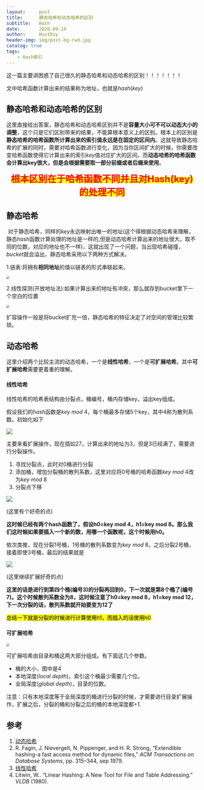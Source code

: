 ```yaml
---
layout:     post
title:      静态哈希和动态哈希的区别
subtitle:   Hash
date:       2020-09-14
author:     HustDsy
header-img: img/post-bg-rwd.jpg
catalog: true
tags:
    - Hash索引
---
```


这一篇主要讲困惑了自己很久的静态哈希和动态哈希的区别！！！！！！！

<!--more-->

文中哈希函数计算出来的结果称为地址，也就是$hash(key)$

## 静态哈希和动态哈希的区别

​		这里直接给出答案，静态哈希和动态哈希区别并不是<strong>容量大小可不可以动态大小的调整</strong>，这个只是它们区别带来的结果，不能算根本意义上的区别。根本上的区别是<strong>静态哈希的哈希函数所计算出来的索引值永远是在固定的区间内</strong>。这就导致静态哈希的扩展的同时，需要对哈希函数进行变化，因为当你区间扩大的时候，你需要改变哈希函数使得它计算出来的索引$key$值对应扩大的区间。而<strong>动态哈希的哈希函数会计算出key很大，但是会根据需要取一部分前缀或者后缀来使用</strong>。

<div align="center">
  <strong><mark> <font size=5 color=red>根本区别在于哈希函数不同并且对Hash(key)的处理不同</font></mark></strong>
</div>

## 静态哈希

​		对于静态哈希，同样的$key$永远映射出唯一的地址(这个得根据动态哈希来理解，静态$hash$函数计算处理的地址是一样的,但是动态哈希计算出来的地址很大，取不同的位数，对应的地址也不一样)，这就出现了一个问题，当出现哈希碰撞，$bucket$就会溢出，静态哈希采用以下两种方式解决。

1.链表:将拥有<strong>相同地址​</strong>的值以链表的形式串联起来。

<img src="https://gitee.com/hustdsy/blog-img/raw/master/img/20200914105820.png"  style="zoom:50%" align=center>

2.线性探测(开放地址法):如果计算出来的地址有冲突，那么就存到bucket里下一个空白的位置

<img src="https://gitee.com/hustdsy/blog-img/raw/master/img/20200914110458.png" style="zoom:50%" align=center>

扩容操作一般是将bucket扩充一倍，静态哈希的特征决定了对空间的管理比较繁琐。

## 动态哈希

这里介绍两个比较主流的动态哈希，一个是<strong>线性哈希</strong>，一个是<strong>可扩展哈希</strong>。其中<strong>可扩展哈希</strong>需要更着重的理解。

#### 线性哈希

线性哈希的哈希表结构由分裂点，桶编号，桶内存储key，溢出key组成。

假设我们的$hash$函数是$key$  $mod$  $4$​，每个桶最多存储5个key，其中4称为散列系数。初始化如下

<img src="https://gitee.com/hustdsy/blog-img/raw/master/img/20200914111806.png">

主要来看扩展操作，现在插如27，计算出来的地址为3，但是3已经满了，需要进行分裂操作。

1. 寻找分裂点，此时对0桶进行分裂
2. 添加桶，增加分裂桶的散列系数，这里对应将0号桶的哈希函数$key$  $mod$  $4$改为$key$  $mod$  $8$
3. 分裂点下移

<img src="https://gitee.com/hustdsy/blog-img/raw/master/img/20200914112255.png">

(这里有个好奇的点)

<div>
  <strong><p>这时候已经有两个hash函数了，假设h0=key mod 4，h1=key mod 8。那么我们这时候如果要插入一个新的数，用哪一个函数呢，这个时候用h0。</p></strong>
</div>

依次类推，现在分裂1号桶，1号桶的散列系数变为$key$  $mod$  $8$，之后分裂2号桶，接着即使3号桶，最后的结果就是

<img src="https://gitee.com/hustdsy/blog-img/raw/master/img/20200914150235.png">

(这里继续扩展好奇的点)

<div>
  <p><strong>这里的话是进行到第四个桶(编号3)的分裂再回到0，下一次就是第8个桶了(编号7)。这个时候散列系数全为8，这时候注意了h0=key mod 8，h1=key mod 12，下一次分裂的话，散列系数就开始要变为12了</strong></p>
</div>

<mark>总结一下就是分裂的时候进行计算使用h1，而插入的话使用h0</mark>

#### 可扩展哈希

<img src="https://gitee.com/hustdsy/blog-img/raw/master/img/20200914152436.png" style="zoom:50%">

可扩展哈希由目录和桶这两大部分组成。有下面这几个参数。

- 桶的大小，图中是4
- 本地深度($local$  $depth$)，索引这个桶最少需要几个位。
- 全局深度($global$  $depth$)，目录的位数。

注意：只有本地深度等于全局深度的桶进行分裂的时候，才需要进行目录扩展操作，扩展之后，分裂的桶和分裂之后的桶的本地深度都+1.

## 参考

1. [动态哈希](https://www.jianshu.com/p/3505c7795180)
2. R. Fagin, J. Nievergelt, N. Pippenger, and H. R. Strong, “Extendible hashing-a fast access method for dynamic files,” *ACM Transactions on Database Systems*, pp. 315–344, sep 1979.
3. [线性哈希](http://blog.xbblfz.site/2017/12/10/%E7%BA%BF%E6%80%A7%E5%93%88%E5%B8%8C/)
4. Litwin, W.. “Linear Hashing: A New Tool for File and Table Addressing.” *VLDB* (1980).

